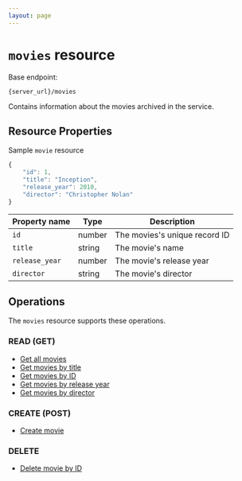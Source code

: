 ```yaml
---
layout: page
---
```

# `movies` resource

Base endpoint:

```shell
{server_url}/movies
```

Contains information about the movies archived in the service.

## Resource Properties

Sample `movie` resource

```js
{
    "id": 1,
    "title": "Inception",
    "release_year": 2010,
    "director": "Christopher Nolan"
}
```

| Property name | Type | Description |
| ------------- | ----------- | ----------- |
| `id` | number | The movies's unique record ID |
| `title` | string | The movie's name |
| `release_year` | number | The movie's release year |
| `director` | string | The movie's director |

## Operations

The `movies` resource supports these operations.

### READ (GET)

* [Get all movies](movies-get-all)
* [Get movies by title](movies-get-by-title)
* [Get movies by ID](movies-get-movie-by-id)
* [Get movies by release year](movies-get-movies-by-year)
* [Get movies by director](movies-get-movies-by-director)

### CREATE (POST)

* [Create movie](movies-create-movie)

### DELETE

* [Delete movie by ID](movies-delete-movie-by-id)
